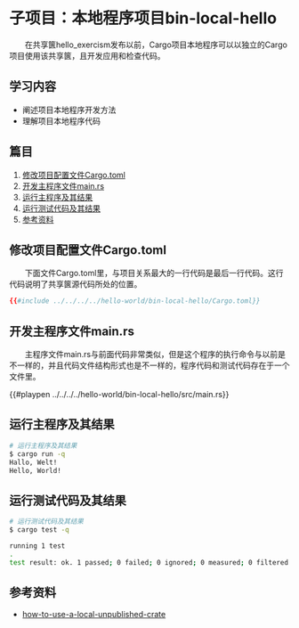 # 子项目：本地程序项目bin-local-hello

　　在共享篋hello_exercism发布以前，Cargo项目本地程序可以以独立的Cargo项目使用该共享篋，且开发应用和检查代码。

## 学习内容
- 阐述项目本地程序开发方法
- 理解项目本地程序代码

## 篇目

1. [修改项目配置文件Cargo.toml](#修改项目配置文件Cargotoml)
1. [开发主程序文件main.rs](#开发主程序文件mainrs)
1. [运行主程序及其结果](#运行主程序及其结果)
1. [运行测试代码及其结果](#运行测试代码及其结果)
1. [参考资料](#参考资料)

## 修改项目配置文件Cargo.toml

　　下面文件Cargo.toml里，与项目关系最大的一行代码是最后一行代码。这行代码说明了共享篋源代码所处的位置。

```toml
{{#include ../../../../hello-world/bin-local-hello/Cargo.toml}}
```

## 开发主程序文件main.rs

　　主程序文件main.rs与前面代码非常类似，但是这个程序的执行命令与以前是不一样的，并且代码文件结构形式也是不一样的，程序代码和测试代码存在于一个文件里。

{{#playpen ../../../../hello-world/bin-local-hello/src/main.rs}}


## 运行主程序及其结果

```bash
# 运行主程序及其结果
$ cargo run -q
Hallo, Welt!
Hello, World!
```

## 运行测试代码及其结果

```bash
# 运行测试代码及其结果
$ cargo test -q

running 1 test
.
test result: ok. 1 passed; 0 failed; 0 ignored; 0 measured; 0 filtered out
```

## 参考资料
- [how-to-use-a-local-unpublished-crate](https://stackoverflow.com/questions/33025887/how-to-use-a-local-unpublished-crate)
